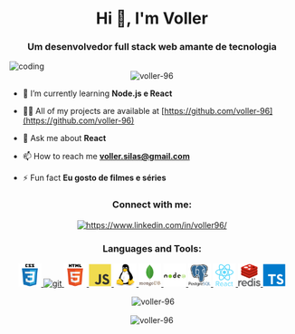 <h1 align="center">Hi 👋, I'm Voller</h1>
<h3 align="center">Um desenvolvedor full stack web amante de tecnologia</h3>
<img align="left" alt="coding" width="1000" src="https://camo.githubusercontent.com/5ddf73ad3a205111cf8c686f687fc216c2946a75005718c8da5b837ad9de78c9/68747470733a2f2f7468756d62732e6766796361742e636f6d2f4576696c4e657874446576696c666973682d736d616c6c2e676966"> 

<p align="center"> <img src="https://komarev.com/ghpvc/?username=voller-96&label=Profile%20views&color=0e75b6&style=flat" alt="voller-96" /> </p>


- 🌱 I’m currently learning **Node.js e React**

- 👨‍💻 All of my projects are available at [https://github.com/voller-96](https://github.com/voller-96)

- 💬 Ask me about **React**

- 📫 How to reach me **voller.silas@gmail.com**

- ⚡ Fun fact **Eu gosto de filmes e séries**

<h3 align="center">Connect with me:</h3>
<p align="center">
<a href="https://linkedin.com/in/voller96" target="blank"><img align="center" src="https://raw.githubusercontent.com/rahuldkjain/github-profile-readme-generator/master/src/images/icons/Social/linked-in-alt.svg" alt="https://www.linkedin.com/in/voller96/" height="30" width="40" /></a>
</p>

<h3 align="center">Languages and Tools:</h3>
<p align="center"> <a href="https://www.w3schools.com/css/" target="_blank" rel="noreferrer"> <img src="https://raw.githubusercontent.com/devicons/devicon/master/icons/css3/css3-original-wordmark.svg" alt="css3" width="40" height="40"/> </a> <a href="https://git-scm.com/" target="_blank" rel="noreferrer"> <img src="https://www.vectorlogo.zone/logos/git-scm/git-scm-icon.svg" alt="git" width="40" height="40"/> </a> <a href="https://www.w3.org/html/" target="_blank" rel="noreferrer"> <img src="https://raw.githubusercontent.com/devicons/devicon/master/icons/html5/html5-original-wordmark.svg" alt="html5" width="40" height="40"/> </a> <a href="https://developer.mozilla.org/en-US/docs/Web/JavaScript" target="_blank" rel="noreferrer"> <img src="https://raw.githubusercontent.com/devicons/devicon/master/icons/javascript/javascript-original.svg" alt="javascript" width="40" height="40"/> </a> <a href="https://www.linux.org/" target="_blank" rel="noreferrer"> <img src="https://raw.githubusercontent.com/devicons/devicon/master/icons/linux/linux-original.svg" alt="linux" width="40" height="40"/> </a> <a href="https://www.mongodb.com/" target="_blank" rel="noreferrer"> <img src="https://raw.githubusercontent.com/devicons/devicon/master/icons/mongodb/mongodb-original-wordmark.svg" alt="mongodb" width="40" height="40"/> </a> <a href="https://nodejs.org" target="_blank" rel="noreferrer"> <img src="https://raw.githubusercontent.com/devicons/devicon/master/icons/nodejs/nodejs-original-wordmark.svg" alt="nodejs" width="40" height="40"/> </a> <a href="https://www.postgresql.org" target="_blank" rel="noreferrer"> <img src="https://raw.githubusercontent.com/devicons/devicon/master/icons/postgresql/postgresql-original-wordmark.svg" alt="postgresql" width="40" height="40"/> </a> <a href="https://reactjs.org/" target="_blank" rel="noreferrer"> <img src="https://raw.githubusercontent.com/devicons/devicon/master/icons/react/react-original-wordmark.svg" alt="react" width="40" height="40"/> </a> <a href="https://redis.io" target="_blank" rel="noreferrer"> <img src="https://raw.githubusercontent.com/devicons/devicon/master/icons/redis/redis-original-wordmark.svg" alt="redis" width="40" height="40"/> </a> <a href="https://www.typescriptlang.org/" target="_blank" rel="noreferrer"> <img src="https://raw.githubusercontent.com/devicons/devicon/master/icons/typescript/typescript-original.svg" alt="typescript" width="40" height="40"/> </a> </p>

<p align="center><img align="center" src="https://github-readme-stats.vercel.app/api/top-langs?username=voller-96&show_icons=true&locale=en&layout=compact" alt="voller-96" /></p>

<p align="center">&nbsp;<img align="center" src="https://github-readme-stats.vercel.app/api?username=voller-96&show_icons=true&locale=en" alt="voller-96" /></p>

<p align="center"><img align="center" src="https://github-readme-streak-stats.herokuapp.com/?user=voller-96&" alt="voller-96" /></p>
